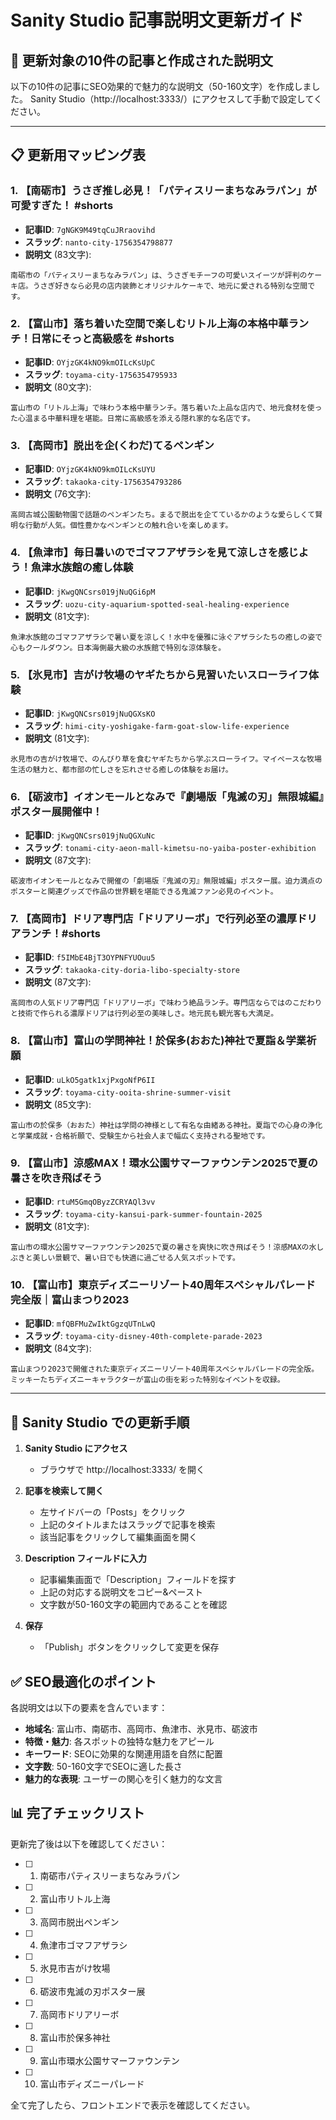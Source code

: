 # Sanity Studio 記事説明文更新ガイド

## 🎯 更新対象の10件の記事と作成された説明文

以下の10件の記事にSEO効果的で魅力的な説明文（50-160文字）を作成しました。
Sanity Studio（http://localhost:3333/）にアクセスして手動で設定してください。

---

## 📋 更新用マッピング表

### 1. 【南砺市】うさぎ推し必見！「パティスリーまちなみラパン」が可愛すぎた！ #shorts
- **記事ID**: `7gNGK9M49tqCuJRraovihd`
- **スラッグ**: `nanto-city-1756354798877`
- **説明文** (83文字):
```
南砺市の「パティスリーまちなみラパン」は、うさぎモチーフの可愛いスイーツが評判のケーキ店。うさぎ好きなら必見の店内装飾とオリジナルケーキで、地元に愛される特別な空間です。
```

### 2. 【富山市】落ち着いた空間で楽しむリトル上海の本格中華ランチ！日常にそっと高級感を #shorts
- **記事ID**: `OYjzGK4kNO9kmOILcKsUpC`
- **スラッグ**: `toyama-city-1756354795933`
- **説明文** (80文字):
```
富山市の「リトル上海」で味わう本格中華ランチ。落ち着いた上品な店内で、地元食材を使った心温まる中華料理を堪能。日常に高級感を添える隠れ家的な名店です。
```

### 3. 【高岡市】脱出を企(くわだ)てるペンギン
- **記事ID**: `OYjzGK4kNO9kmOILcKsUYU`
- **スラッグ**: `takaoka-city-1756354793286`
- **説明文** (76文字):
```
高岡古城公園動物園で話題のペンギンたち。まるで脱出を企てているかのような愛らしくて賢明な行動が人気。個性豊かなペンギンとの触れ合いを楽しめます。
```

### 4. 【魚津市】毎日暑いのでゴマフアザラシを見て涼しさを感じよう！魚津水族館の癒し体験
- **記事ID**: `jKwgQNCsrs019jNuQGi6pM`
- **スラッグ**: `uozu-city-aquarium-spotted-seal-healing-experience`
- **説明文** (81文字):
```
魚津水族館のゴマフアザラシで暑い夏を涼しく！水中を優雅に泳ぐアザラシたちの癒しの姿で心もクールダウン。日本海側最大級の水族館で特別な涼体験を。
```

### 5. 【氷見市】吉がけ牧場のヤギたちから見習いたいスローライフ体験
- **記事ID**: `jKwgQNCsrs019jNuQGXsKO`
- **スラッグ**: `himi-city-yoshigake-farm-goat-slow-life-experience`
- **説明文** (81文字):
```
氷見市の吉がけ牧場で、のんびり草を食むヤギたちから学ぶスローライフ。マイペースな牧場生活の魅力と、都市部の忙しさを忘れさせる癒しの体験をお届け。
```

### 6. 【砺波市】イオンモールとなみで『劇場版「鬼滅の刃」無限城編』ポスター展開催中！
- **記事ID**: `jKwgQNCsrs019jNuQGXuNc`
- **スラッグ**: `tonami-city-aeon-mall-kimetsu-no-yaiba-poster-exhibition`
- **説明文** (87文字):
```
砺波市イオンモールとなみで開催の「劇場版『鬼滅の刃』無限城編」ポスター展。迫力満点のポスターと関連グッズで作品の世界観を堪能できる鬼滅ファン必見のイベント。
```

### 7. 【高岡市】ドリア専門店「ドリアリーボ」で行列必至の濃厚ドリアランチ！#shorts
- **記事ID**: `f5IMbE4BjT3OYPNFYUOuu5`
- **スラッグ**: `takaoka-city-doria-libo-specialty-store`
- **説明文** (87文字):
```
高岡市の人気ドリア専門店「ドリアリーボ」で味わう絶品ランチ。専門店ならではのこだわりと技術で作られる濃厚ドリアは行列必至の美味しさ。地元民も観光客も大満足。
```

### 8. 【富山市】富山の学問神社！於保多(おおた)神社で夏詣＆学業祈願
- **記事ID**: `uLkO5gatk1xjPxgoNfP6II`
- **スラッグ**: `toyama-city-ooita-shrine-summer-visit`
- **説明文** (85文字):
```
富山市の於保多（おおた）神社は学問の神様として有名な由緒ある神社。夏詣での心身の浄化と学業成就・合格祈願で、受験生から社会人まで幅広く支持される聖地です。
```

### 9. 【富山市】涼感MAX！環水公園サマーファウンテン2025で夏の暑さを吹き飛ばそう
- **記事ID**: `rtuM5GmqOByzZCRYAQl3vv`
- **スラッグ**: `toyama-city-kansui-park-summer-fountain-2025`
- **説明文** (81文字):
```
富山市の環水公園サマーファウンテン2025で夏の暑さを爽快に吹き飛ばそう！涼感MAXの水しぶきと美しい景観で、暑い日でも快適に過ごせる人気スポットです。
```

### 10. 【富山市】東京ディズニーリゾート40周年スペシャルパレード完全版｜富山まつり2023
- **記事ID**: `mfQBFMuZwIktGgzqUTnLwQ`
- **スラッグ**: `toyama-city-disney-40th-complete-parade-2023`
- **説明文** (84文字):
```
富山まつり2023で開催された東京ディズニーリゾート40周年スペシャルパレードの完全版。ミッキーたちディズニーキャラクターが富山の街を彩った特別なイベントを収録。
```

---

## 🔧 Sanity Studio での更新手順

1. **Sanity Studio にアクセス**
   - ブラウザで http://localhost:3333/ を開く

2. **記事を検索して開く**
   - 左サイドバーの「Posts」をクリック
   - 上記のタイトルまたはスラッグで記事を検索
   - 該当記事をクリックして編集画面を開く

3. **Description フィールドに入力**
   - 記事編集画面で「Description」フィールドを探す
   - 上記の対応する説明文をコピー&ペースト
   - 文字数が50-160文字の範囲内であることを確認

4. **保存**
   - 「Publish」ボタンをクリックして変更を保存

## ✅ SEO最適化のポイント

各説明文は以下の要素を含んでいます：
- **地域名**: 富山市、南砺市、高岡市、魚津市、氷見市、砺波市
- **特徴・魅力**: 各スポットの独特な魅力をアピール
- **キーワード**: SEOに効果的な関連用語を自然に配置
- **文字数**: 50-160文字でSEOに適した長さ
- **魅力的な表現**: ユーザーの関心を引く魅力的な文言

## 📊 完了チェックリスト

更新完了後は以下を確認してください：

- [ ] 1. 南砺市パティスリーまちなみラパン
- [ ] 2. 富山市リトル上海
- [ ] 3. 高岡市脱出ペンギン  
- [ ] 4. 魚津市ゴマフアザラシ
- [ ] 5. 氷見市吉がけ牧場
- [ ] 6. 砺波市鬼滅の刃ポスター展
- [ ] 7. 高岡市ドリアリーボ
- [ ] 8. 富山市於保多神社
- [ ] 9. 富山市環水公園サマーファウンテン
- [ ] 10. 富山市ディズニーパレード

全て完了したら、フロントエンドで表示を確認してください。